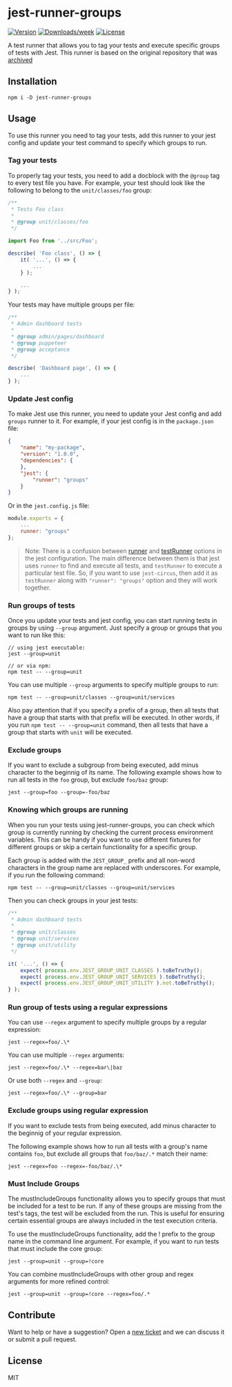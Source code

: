 # jest-runner-groups

[![Version](https://img.shields.io/npm/v/jest-runner-groups.svg)](https://www.npmjs.com/package/jest-runner-groups-tests)
[![Downloads/week](https://img.shields.io/npm/dw/jest-runner-groups.svg)](https://www.npmjs.com/package/jest-runner-groups-tests)
[![License](https://img.shields.io/npm/l/jest-runner-groups.svg)](https://github.com/saritvakrat/jest-runner-groups/blob/master/package.json)

A test runner that allows you to tag your tests and execute specific groups of tests with Jest. This runner is based on the original repository that was [archived](https://github.com/eugene-manuilov/jest-runner-groups)

## Installation

```sh-session
npm i -D jest-runner-groups
```

## Usage

To use this runner you need to tag your tests, add this runner to your jest config and update your test command to specify which groups to run.

### Tag your tests

To properly tag your tests, you need to add a docblock with the `@group` tag to every test file you have. For example, your test should look like the following to belong to the `unit/classes/foo` group:

```javascript
/**
 * Tests Foo class
 * 
 * @group unit/classes/foo
 */

import Foo from '../src/Foo';

describe( 'Foo class', () => {
    it( '...', () => {
        ...
    } );

    ...
} );
```

Your tests may have multiple groups per file:

```javascript
/**
 * Admin dashboard tests
 * 
 * @group admin/pages/dashboard
 * @group puppeteer
 * @group acceptance
 */

describe( 'Dashboard page', () => {
    ...
} );
```

### Update Jest config

To make Jest use this runner, you need to update your Jest config and add `groups` runner to it. For example, if your jest config is in the `package.json` file:

```json
{
    "name": "my-package",
    "version": "1.0.0",
    "dependencies": {
    },
    "jest": {
        "runner": "groups"
    }
}
```

Or in the `jest.config.js` file:

```javascript
module.exports = {
    ...
    runner: "groups"
};
```

> Note: There is a confusion between [runner](https://jestjs.io/docs/en/configuration#runner-string) and [testRunner](https://jestjs.io/docs/en/configuration#testrunner-string) options in the jest configuration. The main difference between them is that jest uses `runner` to find and execute all tests, and `testRunner` to execute a particular test file. So, if you want to use `jest-circus`, then add it as `testRunner` along with `"runner": "groups"` option and they will work together.

### Run groups of tests

Once you update your tests and jest config, you can start running tests in groups by using `--group` argument. Just specify a group or groups that you want to run like this:

```sh-session
// using jest executable:
jest --group=unit

// or via npm:
npm test -- --group=unit
```

You can use multiple `--group` arguments to specify multiple groups to run:

```sh-session
npm test -- --group=unit/classes --group=unit/services
```

Also pay attention that if you specify a prefix of a group, then all tests that have a group that starts with that prefix will be executed. In other words, if you run `npm test -- --group=unit` command, then all tests that have a group that starts with `unit` will be executed.

### Exclude groups

If you want to exclude a subgroup from being executed, add minus character to the beginnig of its name. The following example shows how to run all tests in the `foo` group, but exclude `foo/baz` group:

```sh-session
jest --group=foo --group=-foo/baz
```

### Knowing which groups are running

When you run your tests using jest-runner-groups, you can check which group is currently running by checking the current process environment variables. This can be handy if you want to use different fixtures for different groups or skip a certain functionality for a specific group.

Each group is added with the `JEST_GROUP_` prefix and all non-word characters in the group name are replaced with underscores. For example, if you run the following command:

```sh-session
npm test -- --group=unit/classes --group=unit/services
```

Then you can check groups in your jest tests:

```js
/**
 * Admin dashboard tests
 * 
 * @group unit/classes
 * @group unit/services
 * @group unit/utility
 */

it( '...', () => {
    expect( process.env.JEST_GROUP_UNIT_CLASSES ).toBeTruthy();
    expect( process.env.JEST_GROUP_UNIT_SERVICES ).toBeTruthy();
    expect( process.env.JEST_GROUP_UNIT_UTILITY ).not.toBeTruthy();
} );
```

### Run group of tests using a regular expressions

You can use `--regex` argument to specify multiple groups by a regular expression:

```sh-session
jest --regex=foo/.\*
```

You can use multiple `--regex` arguments:

```sh-session
jest --regex=foo/.\* --regex=bar\|baz
```

Or use both `--regex` and `--group`:

```sh-session
jest --regex=foo/.\* --group=bar
```

### Exclude groups using regular expression

If you want to exclude tests from being executed, add minus character to the beginnig of your regular expression.

The following example shows how to run all tests with a group's name contains `foo`, but exclude all groups that `foo/baz/.*` match their name:

```sh-session
jest --regex=foo --regex=-foo/baz/.\*
```


### Must Include Groups
The mustIncludeGroups functionality allows you to specify groups that must be included for a test to be run. 
If any of these groups are missing from the test's tags, the test will be excluded from the run. This is useful for ensuring certain essential groups are always included in the test execution criteria.

To use the mustIncludeGroups functionality, add the ! prefix to the group name in the command line argument. For example, if you want to run tests that must include the core group:

```sh-session
jest --group=unit --group=!core
```

You can combine mustIncludeGroups with other group and regex arguments for more refined control:

```sh-session
jest --group=unit --group=!core --regex=foo/.*
```


## Contribute

Want to help or have a suggestion? Open a [new ticket](https://github.com/saritvakrat/jest-runner-groups/issues/new) and we can discuss it or submit a pull request.

## License

MIT
